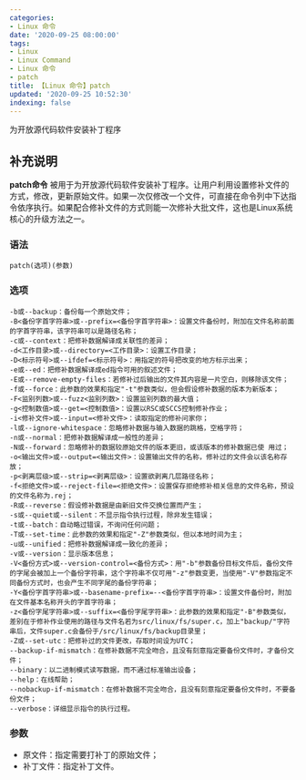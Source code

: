 ```yaml
---
categories:
- Linux 命令
date: '2020-09-25 08:00:00'
tags:
- Linux
- Linux Command
- Linux 命令
- patch
title: 【Linux 命令】patch
updated: '2020-09-25 10:52:30'
indexing: false
---
```


为开放源代码软件安装补丁程序

## 补充说明

**patch命令** 被用于为开放源代码软件安装补丁程序。让用户利用设置修补文件的方式，修改，更新原始文件。如果一次仅修改一个文件，可直接在命令列中下达指令依序执行。如果配合修补文件的方式则能一次修补大批文件，这也是Linux系统核心的升级方法之一。

###  语法

```shell
patch(选项)(参数)
```

###  选项

```shell
-b或--backup：备份每一个原始文件；
-B<备份字首字符串>或--prefix=<备份字首字符串>：设置文件备份时，附加在文件名称前面的字首字符串，该字符串可以是路径名称；
-c或--context：把修补数据解译成关联性的差异；
-d<工作目录>或--directory=<工作目录>：设置工作目录；
-D<标示符号>或--ifdef=<标示符号>：用指定的符号把改变的地方标示出来；
-e或--ed：把修补数据解译成ed指令可用的叙述文件；
-E或--remove-empty-files：若修补过后输出的文件其内容是一片空白，则移除该文件；
-f或--force：此参数的效果和指定"-t"参数类似，但会假设修补数据的版本为新版本；
-F<监别列数>或--fuzz<监别列数>：设置监别列数的最大值；
-g<控制数值>或--get=<控制数值>：设置以RSC或SCCS控制修补作业；
-i<修补文件>或--input=<修补文件>：读取指定的修补问家你；
-l或--ignore-whitespace：忽略修补数据与输入数据的跳格，空格字符；
-n或--normal：把修补数据解译成一般性的差异；
-N或--forward：忽略修补的数据较原始文件的版本更旧，或该版本的修补数据已使 用过；
-o<输出文件>或--output=<输出文件>：设置输出文件的名称，修补过的文件会以该名称存放；
-p<剥离层级>或--strip=<剥离层级>：设置欲剥离几层路径名称；
-f<拒绝文件>或--reject-file=<拒绝文件>：设置保存拒绝修补相关信息的文件名称，预设的文件名称为.rej；
-R或--reverse：假设修补数据是由新旧文件交换位置而产生；
-s或--quiet或--silent：不显示指令执行过程，除非发生错误；
-t或--batch：自动略过错误，不询问任何问题；
-T或--set-time：此参数的效果和指定"-Z"参数类似，但以本地时间为主；
-u或--unified：把修补数据解译成一致化的差异；
-v或--version：显示版本信息；
-V<备份方式>或--version-control=<备份方式>：用"-b"参数备份目标文件后，备份文件的字尾会被加上一个备份字符串，这个字符串不仅可用"-z"参数变更，当使用"-V"参数指定不同备份方式时，也会产生不同字尾的备份字符串；
-Y<备份字首字符串>或--basename-prefix=--<备份字首字符串>：设置文件备份时，附加在文件基本名称开头的字首字符串；
-z<备份字尾字符串>或--suffix=<备份字尾字符串>：此参数的效果和指定"-B"参数类似，差别在于修补作业使用的路径与文件名若为src/linux/fs/super.c，加上"backup/"字符串后，文件super.c会备份于/src/linux/fs/backup目录里；
-Z或--set-utc：把修补过的文件更改，存取时间设为UTC；
--backup-if-mismatch：在修补数据不完全吻合，且没有刻意指定要备份文件时，才备份文件；
--binary：以二进制模式读写数据，而不通过标准输出设备；
--help：在线帮助；
--nobackup-if-mismatch：在修补数据不完全吻合，且没有刻意指定要备份文件时，不要备份文件；
--verbose：详细显示指令的执行过程。
```

###  参数

* 原文件：指定需要打补丁的原始文件；
* 补丁文件：指定补丁文件。


<!-- Linux命令行搜索引擎：https://jaywcjlove.github.io/linux-command/ -->